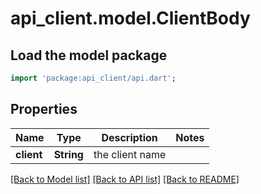 # api_client.model.ClientBody

## Load the model package
```dart
import 'package:api_client/api.dart';
```

## Properties
Name | Type | Description | Notes
------------ | ------------- | ------------- | -------------
**client** | **String** | the client name | 

[[Back to Model list]](../README.md#documentation-for-models) [[Back to API list]](../README.md#documentation-for-api-endpoints) [[Back to README]](../README.md)


